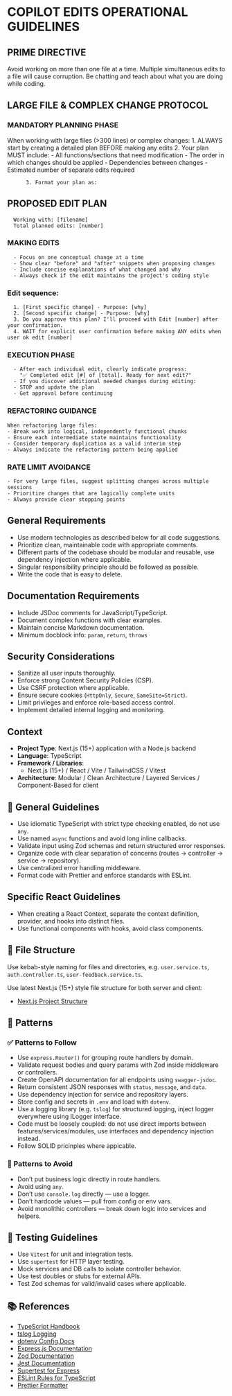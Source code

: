 # COPILOT EDITS OPERATIONAL GUIDELINES

## PRIME DIRECTIVE

  Avoid working on more than one file at a time.
  Multiple simultaneous edits to a file will cause corruption.
  Be chatting and teach about what you are doing while coding.

## LARGE FILE & COMPLEX CHANGE PROTOCOL

### MANDATORY PLANNING PHASE

  When working with large files (>300 lines) or complex changes:
    1. ALWAYS start by creating a detailed plan BEFORE making any edits
          2. Your plan MUST include:
                  - All functions/sections that need modification
                  - The order in which changes should be applied
                  - Dependencies between changes
                  - Estimated number of separate edits required

          3. Format your plan as:

  ## PROPOSED EDIT PLAN

      Working with: [filename]
      Total planned edits: [number]

  ### MAKING EDITS

      - Focus on one conceptual change at a time
      - Show clear "before" and "after" snippets when proposing changes
      - Include concise explanations of what changed and why
      - Always check if the edit maintains the project's coding style

  ### Edit sequence:

      1. [First specific change] - Purpose: [why]
      2. [Second specific change] - Purpose: [why]
      3. Do you approve this plan? I'll proceed with Edit [number] after your confirmation.
      4. WAIT for explicit user confirmation before making ANY edits when user ok edit [number]

  ### EXECUTION PHASE

      - After each individual edit, clearly indicate progress:
        "✅ Completed edit [#] of [total]. Ready for next edit?"
      - If you discover additional needed changes during editing:
      - STOP and update the plan
      - Get approval before continuing


### REFACTORING GUIDANCE

    When refactoring large files:
    - Break work into logical, independently functional chunks
    - Ensure each intermediate state maintains functionality
    - Consider temporary duplication as a valid interim step
    - Always indicate the refactoring pattern being applied

### RATE LIMIT AVOIDANCE

    - For very large files, suggest splitting changes across multiple sessions
    - Prioritize changes that are logically complete units
    - Always provide clear stopping points

## General Requirements

  - Use modern technologies as described below for all code suggestions. 
  - Prioritize clean, maintainable code with appropriate comments.
  - Different parts of the codebase should be modular and reusable, use dependency injection where applicable.
  - Singular responsibility principle should be followed as possible.
  - Write the code that is easy to delete.

## Documentation Requirements

  - Include JSDoc comments for JavaScript/TypeScript.
  - Document complex functions with clear examples.
  - Maintain concise Markdown documentation.
  - Minimum docblock info: `param`, `return`, `throws`

## Security Considerations

  - Sanitize all user inputs thoroughly.
  - Enforce strong Content Security Policies (CSP).
  - Use CSRF protection where applicable.
  - Ensure secure cookies (`HttpOnly`, `Secure`, `SameSite=Strict`).
  - Limit privileges and enforce role-based access control.
  - Implement detailed internal logging and monitoring.

## Context

- **Project Type**: Next.js (15+) application with a Node.js backend
- **Language**: TypeScript
- **Framework / Libraries**:   
  - Next.js (15+) / React / Vite / TailwindCSS / Vitest
- **Architecture**: Modular / Clean Architecture / Layered Services / Component-Based for client

## 🔧 General Guidelines

- Use idiomatic TypeScript with strict type checking enabled, do not use `any`.
- Use named `async` functions and avoid long inline callbacks.
- Validate input using Zod schemas and return structured error responses.
- Organize code with clear separation of concerns (routes → controller → service → repository).
- Use centralized error handling middleware.
- Format code with Prettier and enforce standards with ESLint.

## Specific React Guidelines
- When creating a React Context, separate the context definition, provider, and hooks into distinct files.
- Use functional components with hooks, avoid class components.

## 📁 File Structure

Use kebab-style naming for files and directories, e.g. `user.service.ts`, `auth.controller.ts`, `user-feedback.service.ts`.

Use latest Next.js (15+) style file structure for both server and client:
- [Next.js Project Structure](https://nextjs.org/docs/app/getting-started/project-structure)
 

## 🧶 Patterns

### ✅ Patterns to Follow

- Use `express.Router()` for grouping route handlers by domain.
- Validate request bodies and query params with Zod inside middleware or controllers.
- Create OpenAPI documentation for all endpoints using `swagger-jsdoc`.
- Return consistent JSON responses with `status`, `message`, and `data`.
- Use dependency injection for service and repository layers.
- Store config and secrets in `.env` and load with `dotenv`.
- Use a logging library (e.g. `tslog`) for structured logging, inject logger everywhere using ILogger interface.
- Code must be loosely coupled: do not use direct imports between features/services/modules, use interfaces and dependency injection instead.
- Follow SOLID pricinples where appicable.

### 🚫 Patterns to Avoid

- Don’t put business logic directly in route handlers.
- Avoid using `any`.
- Don’t use `console.log` directly — use a logger.
- Don’t hardcode values — pull from config or env vars.
- Avoid monolithic controllers — break down logic into services and helpers.

## 🧪 Testing Guidelines

- Use `Vitest` for unit and integration tests.
- Use `supertest` for HTTP layer testing.
- Mock services and DB calls to isolate controller behavior.
- Use test doubles or stubs for external APIs.
- Test Zod schemas for valid/invalid cases where applicable.

## 📚 References

- [TypeScript Handbook](https://www.typescriptlang.org/docs/)
- [tslog Logging](https://github.com/fullstack-build/tslog)
- [dotenv Config Docs](https://github.com/motdotla/dotenv)
- [Express.js Documentation](https://expressjs.com/)
- [Zod Documentation](https://zod.dev/)
- [Jest Documentation](https://jestjs.io/)
- [Supertest for Express](https://github.com/visionmedia/supertest)
- [ESLint Rules for TypeScript](https://typescript-eslint.io/rules/)
- [Prettier Formatter](https://prettier.io/)
